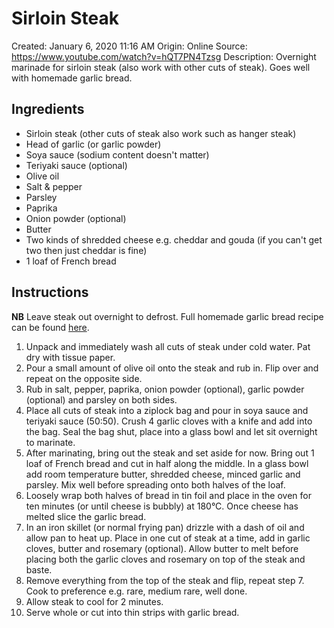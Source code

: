 # Sirloin Steak

Created: January 6, 2020 11:16 AM
Origin: Online
Source: https://www.youtube.com/watch?v=hQT7PN4Tzsg
Description: Overnight marinade for sirloin steak (also work with other cuts of steak). Goes well with homemade garlic bread.

## Ingredients

- Sirloin steak (other cuts of steak also work such as hanger steak)
- Head of garlic (or garlic powder)
- Soya sauce (sodium content doesn't matter)
- Teriyaki sauce (optional)
- Olive oil
- Salt & pepper
- Parsley
- Paprika
- Onion powder (optional)
- Butter
- Two kinds of shredded cheese e.g. cheddar and gouda (if you can't get two then just cheddar is fine)
- 1 loaf of French bread

## Instructions

**NB** Leave steak out overnight to defrost. Full homemade garlic bread recipe can be found [here](Homemade%20Garlic%20Bread%20227891e9bc2044118c182b8cd23f14b4.md).

1. Unpack and immediately wash all cuts of steak under cold water. Pat dry with tissue paper.
2. Pour a small amount of olive oil onto the steak and rub in. Flip over and repeat on the opposite side. 
3. Rub in salt, pepper, paprika, onion powder (optional), garlic powder (optional) and parsley on both sides. 
4. Place all cuts of steak into a ziplock bag and pour in soya sauce and teriyaki sauce (50:50). Crush 4 garlic cloves with a knife and add into the bag. Seal the bag shut, place into a glass bowl and let sit overnight to marinate. 
5. After marinating, bring out the steak and set aside for now. Bring out 1 loaf of French bread and cut in half along the middle. In a glass bowl add room temperature butter, shredded cheese, minced garlic and parsley. Mix well before spreading onto both halves of the loaf. 
6. Loosely wrap both halves of bread in tin foil and place in the oven for ten minutes (or until cheese is bubbly) at 180°C. Once cheese has melted slice the garlic bread. 
7. In an iron skillet (or normal frying pan) drizzle with a dash of oil and allow pan to heat up. Place in one cut of steak at a time, add in garlic cloves, butter and rosemary (optional). Allow butter to melt before placing both the garlic cloves and rosemary on top of the steak and baste.
8. Remove everything from the top of the steak and flip, repeat step 7. Cook to preference e.g. rare, medium rare, well done. 
9. Allow steak to cool for 2 minutes.
10. Serve whole or cut into thin strips with garlic bread.